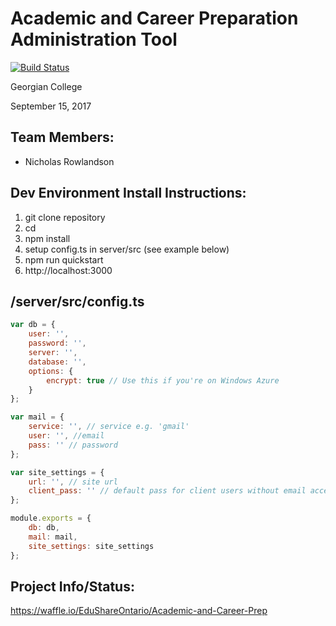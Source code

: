 # Academic and Career Preparation Administration Tool

[![Build Status](https://georgiancollege-dev.visualstudio.com/_apis/public/build/definitions/fd8fc73f-58da-44d9-9f86-4aef3cefe817/4/badge)](https://georgiancollege-dev.visualstudio.com/Academic%20and%20Career%20Prep/_build/index?definitionId=4)

Georgian College

September 15, 2017


## Team Members:

* Nicholas Rowlandson


## Dev Environment Install Instructions:

1. git clone repository
2. cd
3. npm install
4. setup config.ts in server/src (see example below)
5. npm run quickstart
6. http://localhost:3000


## /server/src/config.ts

```javascript
var db = {
    user: '',
    password: '',
    server: '',
    database: '',
    options: {
        encrypt: true // Use this if you're on Windows Azure
    }
};

var mail = {
    service: '', // service e.g. 'gmail'
    user: '', //email
    pass: '' // password
};

var site_settings = {
    url: '', // site url
    client_pass: '' // default pass for client users without email access
};

module.exports = {
    db: db,
    mail: mail,
    site_settings: site_settings
};
```


## Project Info/Status:

https://waffle.io/EduShareOntario/Academic-and-Career-Prep

